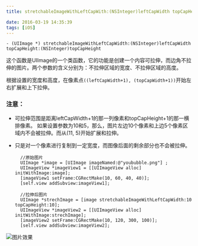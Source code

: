 ```yaml
---
title: stretchableImageWithLeftCapWith:(NSInteger)leftCapWidth topCapHeight:(NSInteger)topCapHeight

date: 2016-03-19 14:35:39
tags: [iOS]
---
```


	- (UIImage *) stretchableImageWithLeftCapWidth:(NSInteger)leftCapWidth topCapHeight:(NSInteger)topCapHeight

这个函数是UIImage的一个类函数，它的功能是创建一个内容可拉伸，而边角不拉伸的图片。两个参数的含义分别为：不拉伸区域的宽度、不拉伸区域的高度。

根据设置的宽度和高度，在像素点`((leftCapWidth+1), (topCapWidth+1))`开始左右扩展和上下拉伸。

### 注意：

- 可拉伸范围是距离leftCapWidth+1的那一列像素和topCapHeight+1的那一横排像素。
如果设置参数为10和5，那么，图片左边10个像素和上边5个像素区域内不会被拉伸。而从(11, 5)开始扩展和拉伸。

- 只是对一个像素进行复制到一定宽度，而图像后面的剩余部分也不会被拉伸。

		//原始图片
    	UIImage *image = [UIImage imageNamed:@"yoububble.png"] ;
    	UIImageView *imageView1 = [[UIImageView alloc] initWithImage:image];
    	[imageView1 setFrame:CGRectMake(10, 60, 40, 40)];
    	[self.view addSubview:imageView1];
    
    	//拉伸后图片
    	UIImage *strechImage = [image stretchableImageWithLeftCapWidth:10 topCapHeight:10];
    	UIImageView *imageView2 = [[UIImageView alloc] initWithImage:strechImage];
    	[imageView2 setFrame:CGRectMake(10, 120, 300, 100)];
    	[self.view addSubview:imageView2];
    	
    	
    	
  
  
![图片效果](https://p3.ssl.qhimg.com/t012520479c8ccb0d67.png)

